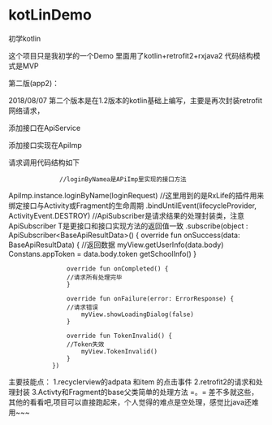 # kotLinDemo
初学kotlin

这个项目只是我初学的一个Demo
里面用了kotlin+retrofit2+rxjava2
代码结构模式是MVP

第二版(app2)：

2018/08/07  第二个版本是在1.2版本的kotlin基础上编写，主要是再次封装retrofit网络请求，

添加接口在ApiService

添加接口实现在ApiImp

请求调用代码结构如下

                  //loginByNamea是APiImp里实现的接口方法
ApiImp.instance.loginByName(loginRequest)
                //这里用到的是RxLife的插件用来绑定接口与Activity或Fragment的生命周期
                .bindUntilEvent(lifecycleProvider, ActivityEvent.DESTROY)
                //ApiSubscriber是请求结果的处理封装类，注意ApiSubscriber<T> T是更接口和接口实现方法的返回值一致
                .subscribe(object : ApiSubscriber<BaseApiResultData<UserInfo>>() {
                    override fun onSuccess(data: BaseApiResultData<UserInfo>) {
                        //返回数据
                        myView.getUserInfo(data.body)
                        Constans.appToken = data.body.token
                        getSchoolInfo()
                    }

                    override fun onCompleted() {
                    //请求所有处理完毕
                    }

                    override fun onFailure(error: ErrorResponse) {
                    //请求错误
                        myView.showLoadingDialog(false)
                    }

                    override fun TokenInvalid() {
                    //Token失效
                        myView.TokenInvalid()
                    }
                })


主要技能点：
1.recyclerview的adpata 和item 的点击事件
2.retrofit2的请求和处理封装
3.Activty和Fragment的base父类简单的处理方法
=。= 差不多就这些，其他的看看吧,项目可以直接跑起来，个人觉得的难点是空处理，感觉比java还难用~~~
